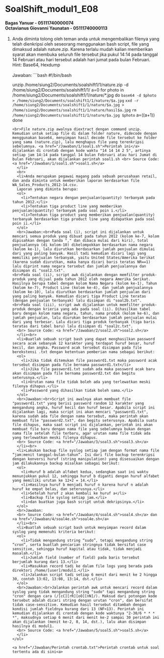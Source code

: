 ﻿# SoalShift_modul1_E08

#### Bagas Yanuar - 05111740000074 <br> Octavianus Giovanni Yaunatan - 05111740000113

<ol>
  <li>Anda diminta tolong oleh teman anda untuk mengembalikan filenya yang telah dienkripsi oleh seseorang menggunakan bash script, file yang dimaksud adalah nature.zip. Karena terlalu mudah kalian memberikan syarat akan membuka seluruh  file tersebut jika pukul 14:14 pada tanggal 14 Februari atau hari tersebut adalah hari jumat pada bulan Februari.
  <br>Hint: Base64, Hexdump
  <br><br>Jawaban:
```bash
#!/bin/bash

unzip /home/siung2/Documents/soalshift1/1/nature.zip -d /home/siung2/Documents/soalshift1/1/
a=0
for photo in /home/siung2/Documents/soalshift1/1/nature/*.jpg
do
	`base64 -d $photo > /home/siung2/Documents/soalshift1/1/nature/$a.jpg`
	`xxd -r /home/siung2/Documents/soalshift1/1/nature/$a.jpg > /home/siung2/Documents/soalshift1/1/nature/hasil$a.jpg`
	`rm /home/siung2/Documents/soalshift1/1/nature/$a.jpg $photo`
	a=$(($a+1))
done
```
<br>File nature.zip awalnya diextract dengan command unzip. Kemudian untuk setiap file di dalam folder nature, didecode dengan menggunakan base64, menyimpan hasil decode file tersebut ke folder yang sama (nature.zip), lalu menghapus file yang terenkripsi sebelumnya. <a href="/Jawaban/1/soal1.sh">Perintah ini</a> dijalankan di crontab dengan kode waktu "14 14 14 2 5", artinya setiap jam 14:14 pada tanggal 14 bulan Februari atau hari Jumat di bulan Februari, akan dijalankan perintah soal1.sh <br> Source Code: <a href="/Jawaban/1/soal1.sh">soal1.sh</a>
  </li>
  <br>  
  <li>Anda merupakan pegawai magang pada sebuah perusahaan retail, dan anda diminta untuk memberikan laporan berdasarkan file WA_Sales_Products_2012-14.csv.
  Laporan yang diminta berupa:
  <ol>
    <li>Tentukan negara dengan penjualan(quantity) terbanyak pada tahun 2012.</li>
    <li>Tentukan tiga product line yang memberikan penjualan(quantity) terbanyak pada soal poin i.</li>
    <li>Tentukan tiga product yang memberikan penjualan(quantity) terbanyak berdasarkan tiga product line yang didapatkan pada soal poin ii.</li>
  </ol>
  <br>Jawaban:<br>Pada soal (i), script ini dijalankan untuk mencari semua produk yang dibuat pada tahun 2012 (kolom ke-7, kolom dipisahkan dengan tanda "," dan dibaca mulai dari kiri), total penjualannya (di kolom-10) dikelompokkan berdasarkan nama negara (kolom ke-1), lalu diurutkan berdasarkan jumlah penjualan dimulai dari yang paling banyak. Hasil tadi kemudian dicari lagi yang memiliki penjualan terbanyak, yaitu United States/Amerika Serikat (karena sudah diurutkan, maka hanya dicari baris teratas NR==1) lalu diprint nama negara tersebut dan jumlah penjualannya dan disimpan di "soal2.txt".
<br>Pada soal (ii), script awk dijalankan dengan memfilter produk-produk yang dijual pada tahun 2012 oleh negara Amerika Serikat. Hasilnya berupa tabel dengan kolom Nama Negara (kolom ke-1), Tahun (kolom ke-7), Product Line (kolom ke-4), dan jumlah penjualannya (kolom ke-10), lalu diurutkan berdasarkan jumlah penjualan dari yang paling banyak. Kemudian dicari tiga Product Line teratas (dengan penjualan terbanyak) lalu disimpan di "soal2b.txt".
<br>Pada soal (iii), script awk dijalankan untuk memfilter produk-produk dengan krieria yang ada pada soal (ii). Dihasilkan tabel baru dengan kolom nama negara, tahun, nama produk (kolom ke-6), dan jumlah penjualan, lalu diurukan berdasarkan jumlah penjualan mulai dari yang terbesar. Lalu dicari tiga produk terbanyak (tiga baris teratas dari tabel baru) lalu disimpan di "soal2c.txt".
  <br> Source Code: <a href="/Jawaban/2/soal2.sh">soal2.sh</a>
  </li><br>
  <li>Buatlah sebuah script bash yang dapat menghasilkan password secara acak sebanyak 12 karakter yang terdapat huruf besar, huruf kecil, dan angka. Password acak tersebut disimpan pada file berekstensi .txt dengan ketentuan pemberian nama sebagai berikut:
  <ol>
    <li>Jika tidak ditemukan file password1.txt maka password acak tersebut disimpan pada file bernama password1.txt</li>
    <li>Jika file password1.txt sudah ada maka password acak baru akan disimpan pada file bernama password2.txt dan begitu seterusnya.</li>
    <li>Urutan nama file tidak boleh ada yang terlewatkan meski filenya dihapus.</li>
    <li>Password yang dihasilkan tidak boleh sama.</li>
  </ol>
  <br>Jawaban:<br>Script ini awalnya akan membuat file "password1.txt" yang berisi password random 12 karakter yang mengandung angka, huruf kecil dan huruf besar. Apabila script ini dijalankan lagi, maka script ini akan mencari "password1.txt", karena sudah ada file dengan nama tersebut, maka perintah akan membuat file "password2.txt", dan begitu seterusnya. Apabila suatu file dihapus, maka saat script ini dijalankan, perintah ini akan membuat file baru dengan nama file yang sebelumnya bukan dengan nama file setelah file terbaru, agar urutan nama file tidak ada yang terlewatkan meski filenya dihapus.
  <br> Source Code: <a href="/Jawaban/3/soal3.sh">soal3.sh</a>
  </li><br>
  <li>Lakukan backup file syslog setiap jam dengan format nama file “jam:menit tanggal-bulan-tahun”. Isi dari file backup terenkripsi dengan konversi huruf (string manipulation) yang disesuaikan dengan jam dilakukannya backup misalkan sebagai berikut:
  <ol>
    <li>Huruf b adalah alfabet kedua, sedangkan saat ini waktu menunjukkan pukul 12, sehingga huruf b diganti dengan huruf alfabet yang memiliki urutan ke 12+2 = 14.</li>
    <li>Hasilnya huruf b menjadi huruf n karena huruf n adalah huruf ke empat belas, dan seterusnya.</li>
    <li>Setelah huruf z akan kembali ke huruf a</li>
    <li>Backup file syslog setiap jam.</li>
    <li>dan buatkan juga bash script untuk dekripsinya.</li>
  </ol>
  <br>Jawaban:
  <br> Source Code: <a href="/Jawaban/4/soal4.sh">soal4.sh</a> dan <a href="/Jawaban/4/soal4e.sh">soal4e.sh</a>
  </li><br>
  <li>Buatlah sebuah script bash untuk menyimpan record dalam syslog yang memenuhi kriteria berikut:
  <ol>
    <li>Tidak mengandung string “sudo”, tetapi mengandung string “cron”, serta buatlah pencarian stringnya tidak bersifat case sensitive, sehingga huruf kapital atau tidak, tidak menjadi masalah.</li>
    <li>Jumlah field (number of field) pada baris tersebut berjumlah kurang dari 13.</li>
    <li>Masukkan record tadi ke dalam file logs yang berada pada direktori /home/[user]/modul1.</li>
    <li>Jalankan script tadi setiap 6 menit dari menit ke 2 hingga 30, contoh 13:02, 13:08, 13:14, dst.</li>
  </ol>
  <br>Jawaban:<br>Jalankan perintah awk untuk mencari record dalam syslog yang tidak mengandung string "sudo" tapi mengandung string "cron" dengan cara (/[cC][rR][oO][nN]/). Maksud dari potongan kode tersebut adalah dicari string dengan urutan "cron", dan bersifat tidak case-sensitive. Kemudian hasil tersebut ditambah dengan kondisi jumlah fieldnya kurang dari 13 (NF<13). Perintah ini kemudian dijalankan di crontab dengan kode waktunya "2-30/6 * * * *", maksudnya setiap 6 menit dari menit ke-2 sampai 30 perintah ini akan dijalankan (menit ke-2, 8, 14, dst.), lalu akan disimpan hasilnya di modul1.
  <br> Source Code: <a href="/Jawaban/5/soal5.sh">soal5.sh</a>
  </li>
</ol>

<a href="/Jawaban/Perintah crontab.txt">Perintah crontab untuk soal tertentu ada di sini<a>
